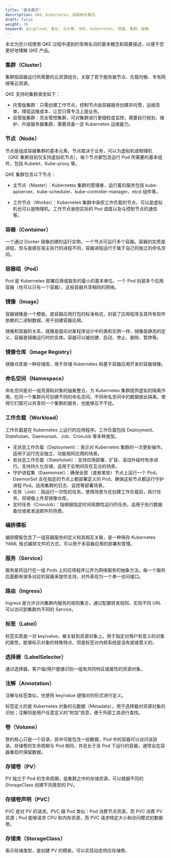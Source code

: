 ```yaml
---
title: "基本概念"
description: QKE、Kubernetes、容器相关概念。
draft: false
weight: 30
keyword: QingCloud, 青云, 云计算, QKE, Kubernetes, 容器, 集群，镜像
---
```


本文为您介绍使用 QKE 过程中遇到的常用名词的基本概念和简要描述，以便于您更好地理解 QKE 产品。

### 集群（Cluster）

集群指容器运行所需要的云资源组合，关联了若干服务器节点、负载均衡、专有网络等云资源。

QKE 支持的集群类型如下：

- 托管版集群：只需创建工作节点，控制节点由容器服务创建并托管，运维简单，降低运维成本，让您只需专注上层业务。
- 自管版集群：完全管控集群，可对集群进行更细粒度监控，需要自行规划、维护、升级服务器集群，需要具备一定 Kubernetes 运维能力。

### 节点（Node）

节点是组成容器集群的基本元素。节点取决于业务，可以为虚拟机或物理机（QKE 集群目前仅支持虚拟机节点）。每个节点都包含运行 Pod 所需要的基本组件，包括 Kubelet、Kube-proxy 等。

QKE 集群包含以下节点：

- 主节点（Master）：Kubernetes 集群的管理者，运行着的服务包括 kube-apiserver、kube-scheduler、kube-controller-manager、etcd 组件等。

- 工作节点（Worker）：Kubernetes 集群中承担工作负载的节点，可以是虚拟机也可以是物理机。工作节点承担实际的 Pod 调度以及与控制节点的通信等。

  <!--客户端节点（Client）：提供 VNC 窗口进行登录，可通过客户端节点登录到集群中其他节点。-->

### 容器（Container）

一个通过 Docker 镜像创建的运行实例，一个节点可运行多个容器。容器的实质是进程，但与直接在宿主执行的进程不同，容器进程运行于属于自己的独立的命名空间。

### 容器组（Pod）

Pod 是 Kubernetes 部署应用或服务的最小的基本单位。一个 Pod 封装多个应用容器（也可以只有一个容器），这些容器共享相同的网络。

### 镜像（Image）

容器镜像是一个模板，是容器应用打包的标准格式，封装了应用程序及其所有软件依赖的二进制数据，用于创建容器应用。

镜像和容器的关系，就像是面向对象程序设计中的类和实例一样，镜像是静态的定义，容器是镜像运行时的实体。容器可以被创建、启动、停止、删除、暂停等。

### 镜像仓库（Image Registry）

镜像仓库是一种存储库，用于存储 Kubernetes 和基于容器应用开发的容器镜像。

### 命名空间（Namespace）

命名空间是对一组资源和对象的抽象整合，为 Kubernetes 集群提供虚拟的隔离作用。在同一个集群内可创建不同的命名空间，不同命名空间中的数据彼此隔离。使得它们既可以共享同一个集群的服务，也能够互不干扰。

### 工作负载（Workload）

工作负载是在 Kubernetes 上运行的应用程序。工作负载包括 Deployment、Statefulset、Daemonset、Job、CronJob 等多种类型。

- 无状态工作负载（Deployment）：表示对 Kubernetes 集群的一次更新操作。适用于运行完全独立、功能相同应用的场景。
- 有状态工作负载（Statefulset）：支持应用部署、扩容、滚动升级时有序进行。支持持久化存储，适用于实例间存在互访的场景。
- 守护进程集（Daemonset）：确保全部（或者某些）节点上运行一个 Pod。DaemonSet 会在指定的节点上都部署定义的 Pod，确保这些节点都运行守护进程 Pod。适用集群的日志、监控等部署场景。
- 任务（Job）：指运行一次性的任务。使用场景为在创建工作负载前，执行任务，将镜像上传至镜像仓库。
- 定时任务（CronJob）：指根据指定时间周期性运行的任务。适用于执行数据备份或者发送邮件的场景。

### 编排模板

编排模板包含了一组容器服务的定义和其相互关联，是一种保存 Kubernetes YAML 格式编排文件的方式，可以用于多容器应用的部署和管理。

### 服务（Service）

服务是将运行在一组 Pods 上的应用程序公开为网络服务的抽象方法。每一个服务后面都有很多对应的容器来提供支持，对外表现为一个单一访问接口。

### 路由（Ingress）

Ingress 是允许访问集群内服务的规则集合，通过配置转发规则，实现不同 URL 可以访问到集群内不同的 Service。

### 标签（Label）

标签实质是一对 key/value，被关联到资源对象上。用于指定对用户有意义的对象的属性，能够标示对象的特殊特点，但是标签对内核系统是没有直接意义的。

### 选择器（LabelSelector）

通过选择器，客户端/用户能够识别一组有共同特征或属性的资源对象。

### 注解（Annotation）

 注解与标签类似，也使用 key/value 键值对的形式进行定义。

标签定义的是 Kubernetes 对象的元数据（Metadata），用于选择器对资源对象的识别；注解则是用户任意定义的“附加”信息，便于外部工具进行查找。

### 卷（Volume）

卷的核心只是一个目录，其中可能包含一些数据，Pod 中的容器可以访问该目录。存储卷的生命周期与 Pod 相同，并且长于该 Pod 下运行的容器，通常会在容器重启时保留数据。

### 存储卷（PV）

PV 独立于 Pod 的生命周期，是集群之中的存储资源，可以根据不同的 StorageClass 创建不同类型的 PV。

### 存储卷声明（PVC）

PVC 是对 PV 的请求。PVC 跟 Pod 类似：Pod 消费节点资源，而 PVC 消费 PV 资源；Pod 能够请求 CPU 和内存资源，而 PVC 请求特定大小和访问模式的数据卷。

### 存储类（StorageClass）

表示存储类型，是创建 PV 的模板，可以实现动态供应存储卷。



